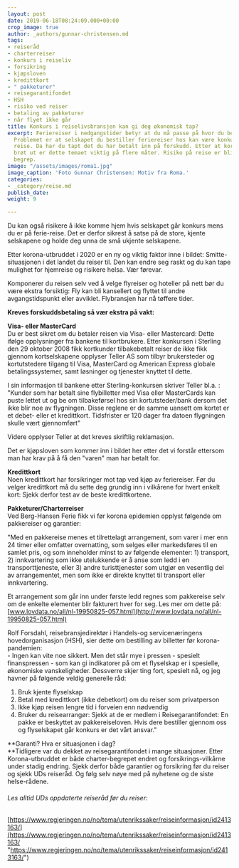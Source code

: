 ```yaml
---
layout: post
date: 2019-06-18T08:24:09.000+00:00
crop_image: true
author: _authors/gunnar-christensen.md
tags:
- reiseråd
- charterreiser
- konkurs i reiseliv
- forsikring
- kjøpsloven
- kredittkort
- " pakketurer"
- reisegarantifondet
- HSH
- risiko ved reiser
- betaling av pakketurer
- når flyet ikke går
title: Konkurs i reiselivsbransjen kan gi deg økonomisk tap?
excerpt: Feriereiser i nedgangstider betyr at du må passe på hvor du bestiller billetter.
  Problemet er at selskapet du bestiller feriereiser hos kan være konkurs når du skal
  reise. Da har du tapt det du har betalt inn på forskudd. Etter at korona-epidemien
  brøt ut er dette temaet viktig på flere måter. Risiko på reise er blitt et viktigere
  begrep.
image: "/assets/images/roma1.jpg"
image_caption: 'Foto Gunnar Christensen: Motiv fra Roma.'
categories:
- _category/reise.md
publish_date: 
weight: 9

---
```

Du kan også risikere å ikke komme hjem hvis selskapet går konkurs mens du er på ferie-reise. Det er derfor sikrest å satse på de store, kjente selskapene og holde deg unna de små ukjente selskapene.

Etter korona-utbruddet i 2020 er en ny og viktig faktor inne i bildet: Smitte-situasjonen i det landet du reiser til. Den kan endre seg raskt og du kan tape mulighet for hjemreise og risikere helsa. Vær førevar.

Komponerer du reisen selv ved å velge flyreiser og hoteller på nett bør du være ekstra forsiktig: Fly kan bli kansellert og flyttet til andre avgangstidspunkt eller avviklet. Flybransjen har nå tøffere tider.

**Kreves forskuddsbetaling så vær ekstra på vakt:**

**Visa- eller MasterCard**  
Du er best sikret om du betaler reisen via Visa- eller Mastercard: Dette ifølge opplysninger fra bankene til kortbrukere. Etter konkursen i Sterling den 29 oktober 2008 fikk kortkunder tilbakebetalt reiser de ikke fikk gjennom kortselskapene opplyser Teller AS som tilbyr brukersteder og kortutstedere tilgang til Visa, MasterCard og American Express globale betalingssystemer, samt løsninger og tjenester knyttet til dette.

I sin informasjon til bankene etter Sterling-konkursen skriver Teller bl.a. : "Kunder som har betalt sine flybilletter med Visa eller MasterCards kan puste lettet ut og be om tilbakeførsel hos sin kortutsteder/bank dersom det ikke blir noe av flygningen. Disse reglene er de samme uansett om kortet er et debet- eller et kredittkort. Tidsfrister er 120 dager fra datoen flygningen skulle vært gjennomført"

Videre opplyser Teller at det kreves skriftlig reklamasjon.

Det er kjøpsloven som kommer inn i bildet her etter det vi forstår ettersom man har krav på å få den "varen" man har betalt for.

**Kredittkort**  
Noen kredittkort har forsikringer mot tap ved kjøp av feriereiser. Før du velger kredittkort må du sette deg grundig inn i vilkårene for hvert enkelt kort: Sjekk derfor test av de beste kredittkortene.

**Pakketurer/Charterreiser**  
Ved Berg-Hansen Ferie fikk vi før korona epidemien opplyst følgende om pakkereiser og garantier:

"Med en pakkereise menes et tilrettelagt arrangement, som varer i mer enn 24 timer eller omfatter overnatting, som selges eller markedsføres til en samlet pris, og som inneholder minst to av følgende elementer: 1) transport, 2) innkvartering som ikke utelukkende er å anse som ledd i en transporttjeneste, eller 3) andre turisttjenester som utgjør en vesentlig del av arrangementet, men som ikke er direkte knyttet til transport eller innkvartering.

Et arrangement som går inn under første ledd regnes som pakkereise selv om de enkelte elementer blir fakturert hver for seg. Les mer om dette på: [www.lovdata.no/all/nl-19950825-057.html](http://www.lovdata.no/all/nl-19950825-057.html)

Rolf Forsdahl, reisebransjedirektør i Handels-og servicenæringens hovedorganisasjon (HSH), sier dette om bestilling av billetter før korona-pandemien:  
\- Ingen kan vite noe sikkert. Men det står mye i pressen - spesielt finanspressen - som kan gi indikatorer på om et flyselskap er i spesielle, økonomiske vanskeligheder. Dessverre skjer ting fort, spesielt nå, og jeg havner på følgende veldig generelle råd:

1. Bruk kjente flyselskap
2. Betal med kredittkort (ikke debetkort) om du reiser som privatperson
3. Ikke kjøp reisen lengre tid i forveien enn nødvendig
4. Bruker du reisearrangør: Sjekk at de er medlem i Reisegarantifondet: En pakke er beskyttet av pakkereiseloven. Hvis dere bestiller gjennom oss og flyselskapet går konkurs er det vårt ansvar."

\**Garanti? Hva er situasjonen i dag?  
\**Tidligere var du dekket av reisegarantifondet i mange situasjoner. Etter Korona-utbruddet er både charter-begrepet endret og forsikrings-vilkårne under stadig endring. Sjekk derfor både garantier og forsikring før du reiser og sjekk UDs reiseråd. Og følg selv nøye med på nyhetene og de siste helse-rådene.

###### Les alltid UDs oppdaterte reiseråd før du reiser:

[https://www.regjeringen.no/no/tema/utenrikssaker/reiseinformasjon/id2413163/](https://www.regjeringen.no/no/tema/utenrikssaker/reiseinformasjon/id2413163/ "https://www.regjeringen.no/no/tema/utenrikssaker/reiseinformasjon/id2413163/")